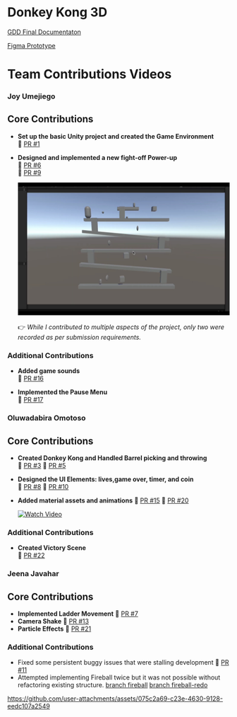# Donkey Kong 3D
[GDD Final Documentaton](https://docs.google.com/document/d/1l9OrBGuGVYbwihyXe7x-g60jM9gm9j64HpmdHLdE-Yo/edit?tab=t.0#heading=h.nr262ujk1bmi)

[Figma Prototype](https://www.figma.com/design/fu9dyBTi70gdVvfeMDEKKT/Donkey-Kong?node-id=29-18&p=f&t=QaKka82CE67FH6ib-0)

# Team Contributions Videos

### Joy Umejiego

## Core Contributions
- **Set up the basic Unity project and created the Game Environment**  
  🔗 [PR #1](https://github.com/NamanArora332/Donkey-Kong3D/pull/1)  

- **Designed and implemented a new fight-off Power-up**  
  🔗 [PR #6](https://github.com/NamanArora332/Donkey-Kong3D/pull/6)  
  🔗 [PR #9](https://github.com/NamanArora332/Donkey-Kong3D/pull/9)  
  
   [![Watch Video](contribution_joy.jpeg)](https://youtu.be/fRqYkYR1JOo)
  
  👉 *While I contributed to multiple aspects of the project, only two were recorded as per submission requirements.*

### Additional Contributions
- **Added game sounds**  
  🔗 [PR #16](https://github.com/NamanArora332/Donkey-Kong3D/pull/16)  

- **Implemented the Pause Menu**  
  🔗 [PR #17](https://github.com/NamanArora332/Donkey-Kong3D/pull/17)  

### Oluwadabira Omotoso

## Core Contributions
- **Created Donkey Kong and Handled Barrel picking and throwing**  
  🔗 [PR #3](https://github.com/NamanArora332/Donkey-Kong3D/pull/3)
  🔗 [PR #5](https://github.com/NamanArora332/Donkey-Kong3D/pull/5)

- **Designed the UI Elements: lives,game over, timer, and coin**  
  🔗 [PR #8](https://github.com/NamanArora332/Donkey-Kong3D/pull/8)
  🔗 [PR #10](https://github.com/NamanArora332/Donkey-Kong3D/pull/10) 

- **Added material assets and animations**
  🔗 [PR #15](https://github.com/NamanArora332/Donkey-Kong3D/pull/15)
  🔗 [PR #20](https://github.com/NamanArora332/Donkey-Kong3D/pull/20)
  
   [![Watch Video](<img width="1293" alt="Screenshot 2025-03-31 at 2 13 44 PM" src="https://github.com/user-attachments/assets/ed68860b-9a00-4cbf-8d4f-b691787331ba" />
)](https://youtu.be/p5u_71LsAnw)

### Additional Contributions
- **Created Victory Scene**  
  🔗 [PR #22](https://github.com/NamanArora332/Donkey-Kong3D/pull/22)

### Jeena Javahar
## Core Contributions
- **Implemented Ladder Movement**
  🔗 [PR #7](https://github.com/NamanArora332/Donkey-Kong3D/pull/7)
- **Camera Shake**
  🔗 [PR #13](https://github.com/NamanArora332/Donkey-Kong3D/pull/13)
- **Particle Effects**
  🔗 [PR #21](https://github.com/NamanArora332/Donkey-Kong3D/pull/21)

### Additional Contributions

- Fixed some persistent buggy issues that were stalling development
  🔗 [PR #11](https://github.com/NamanArora332/Donkey-Kong3D/pull/11)
- Attempted implementing Fireball twice but it was not possible without refactoring existing structure.
  [branch fireball](https://github.com/NamanArora332/Donkey-Kong3D/tree/fireball)
  [branch fireball-redo](https://github.com/NamanArora332/Donkey-Kong3D/tree/fireball-redo)


https://github.com/user-attachments/assets/075c2a69-c23e-4630-9128-eedc107a2549

